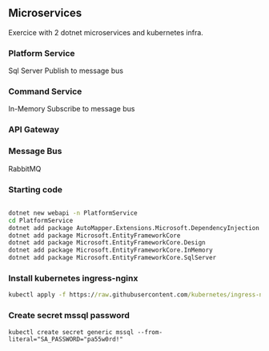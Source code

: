 ## Microservices
Exercice with 2 dotnet microservices and kubernetes infra.

### Platform Service
Sql Server
Publish to message bus

### Command Service
In-Memory
Subscribe to message bus

### API Gateway


### Message Bus
RabbitMQ


### Starting code
```cmd

dotnet new webapi -n PlatformService
cd PlatformService
dotnet add package AutoMapper.Extensions.Microsoft.DependencyInjection
dotnet add package Microsoft.EntityFrameworkCore
dotnet add package Microsoft.EntityFrameworkCore.Design
dotnet add package Microsoft.EntityFrameworkCore.InMemory
dotnet add package Microsoft.EntityFrameworkCore.SqlServer

```


### Install kubernetes ingress-nginx
```cmd
kubectl apply -f https://raw.githubusercontent.com/kubernetes/ingress-nginx/controller-v1.1.0/deploy/static/provider/cloud/deploy.yaml
```
### Create secret mssql password
```
kubectl create secret generic mssql --from-literal="SA_PASSWORD="pa55w0rd!"

```
